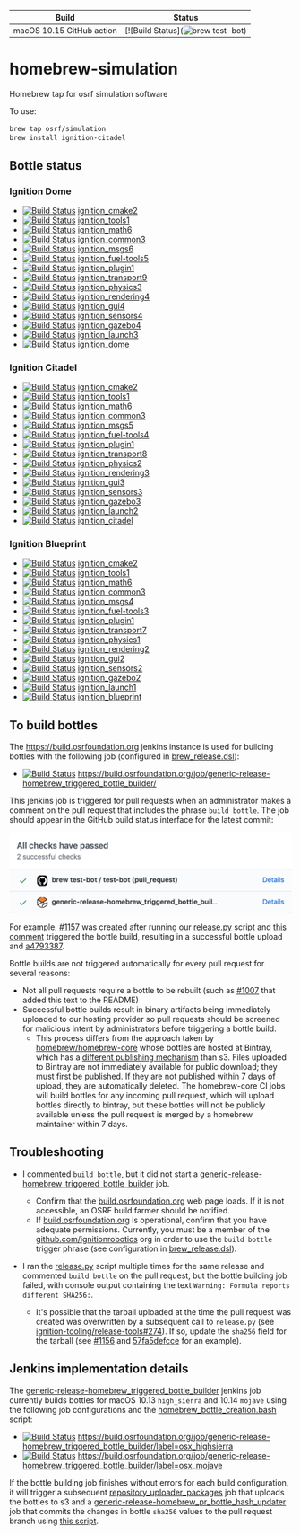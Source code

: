 Build | Status
-- | --
macOS 10.15 GitHub action | [![Build Status](![brew test-bot](https://github.com/osrf/homebrew-simulation/workflows/brew%20test-bot/badge.svg?branch=master&event=push))

homebrew-simulation
===================

Homebrew tap for osrf simulation software

To use:

    brew tap osrf/simulation
    brew install ignition-citadel

## Bottle status

### Ignition Dome

* [![Build Status](https://build.osrfoundation.org/buildStatus/icon?job=ignition_cmake2-install_bottle-homebrew-amd64)](https://build.osrfoundation.org/view/ign-dome/job/ignition_cmake2-install_bottle-homebrew-amd64/)           [ignition_cmake2](https://build.osrfoundation.org/view/ign-dome/job/ignition_cmake2-install_bottle-homebrew-amd64/)
* [![Build Status](https://build.osrfoundation.org/buildStatus/icon?job=ignition_tools1-install_bottle-homebrew-amd64)](https://build.osrfoundation.org/view/ign-dome/job/ignition_tools1-install_bottle-homebrew-amd64/)           [ignition_tools1](https://build.osrfoundation.org/view/ign-dome/job/ignition_tools1-install_bottle-homebrew-amd64/)
* [![Build Status](https://build.osrfoundation.org/buildStatus/icon?job=ignition_math6-install_bottle-homebrew-amd64)](https://build.osrfoundation.org/view/ign-dome/job/ignition_math6-install_bottle-homebrew-amd64/)             [ignition_math6](https://build.osrfoundation.org/view/ign-dome/job/ignition_math6-install_bottle-homebrew-amd64/)
* [![Build Status](https://build.osrfoundation.org/buildStatus/icon?job=ignition_common3-install_bottle-homebrew-amd64)](https://build.osrfoundation.org/view/ign-dome/job/ignition_common3-install_bottle-homebrew-amd64/)         [ignition_common3](https://build.osrfoundation.org/view/ign-dome/job/ignition_common3-install_bottle-homebrew-amd64/)
* [![Build Status](https://build.osrfoundation.org/buildStatus/icon?job=ignition_msgs6-install_bottle-homebrew-amd64)](https://build.osrfoundation.org/view/ign-dome/job/ignition_msgs6-install_bottle-homebrew-amd64/)             [ignition_msgs6](https://build.osrfoundation.org/view/ign-dome/job/ignition_msgs6-install_bottle-homebrew-amd64/)
* [![Build Status](https://build.osrfoundation.org/buildStatus/icon?job=ignition_fuel-tools5-install_bottle-homebrew-amd64)](https://build.osrfoundation.org/view/ign-dome/job/ignition_fuel-tools5-install_bottle-homebrew-amd64/) [ignition_fuel-tools5](https://build.osrfoundation.org/view/ign-dome/job/ignition_fuel-tools5-install_bottle-homebrew-amd64/)
* [![Build Status](https://build.osrfoundation.org/buildStatus/icon?job=ignition_plugin1-install_bottle-homebrew-amd64)](https://build.osrfoundation.org/view/ign-dome/job/ignition_plugin1-install_bottle-homebrew-amd64/)         [ignition_plugin1](https://build.osrfoundation.org/view/ign-dome/job/ignition_plugin1-install_bottle-homebrew-amd64/)
* [![Build Status](https://build.osrfoundation.org/buildStatus/icon?job=ignition_transport9-install_bottle-homebrew-amd64)](https://build.osrfoundation.org/view/ign-dome/job/ignition_transport9-install_bottle-homebrew-amd64/)   [ignition_transport9](https://build.osrfoundation.org/view/ign-dome/job/ignition_transport9-install_bottle-homebrew-amd64/)
* [![Build Status](https://build.osrfoundation.org/buildStatus/icon?job=ignition_physics3-install_bottle-homebrew-amd64)](https://build.osrfoundation.org/view/ign-dome/job/ignition_physics3-install_bottle-homebrew-amd64/)       [ignition_physics3](https://build.osrfoundation.org/view/ign-dome/job/ignition_physics3-install_bottle-homebrew-amd64/)
* [![Build Status](https://build.osrfoundation.org/buildStatus/icon?job=ignition_rendering4-install_bottle-homebrew-amd64)](https://build.osrfoundation.org/view/ign-dome/job/ignition_rendering4-install_bottle-homebrew-amd64/)   [ignition_rendering4](https://build.osrfoundation.org/view/ign-dome/job/ignition_rendering4-install_bottle-homebrew-amd64/)
* [![Build Status](https://build.osrfoundation.org/buildStatus/icon?job=ignition_gui4-install_bottle-homebrew-amd64)](https://build.osrfoundation.org/view/ign-dome/job/ignition_gui4-install_bottle-homebrew-amd64/)               [ignition_gui4](https://build.osrfoundation.org/view/ign-dome/job/ignition_gui4-install_bottle-homebrew-amd64/)
* [![Build Status](https://build.osrfoundation.org/buildStatus/icon?job=ignition_sensors4-install_bottle-homebrew-amd64)](https://build.osrfoundation.org/view/ign-dome/job/ignition_sensors4-install_bottle-homebrew-amd64/)       [ignition_sensors4](https://build.osrfoundation.org/view/ign-dome/job/ignition_sensors4-install_bottle-homebrew-amd64/)
* [![Build Status](https://build.osrfoundation.org/buildStatus/icon?job=ignition_gazebo4-install_bottle-homebrew-amd64)](https://build.osrfoundation.org/view/ign-dome/job/ignition_gazebo4-install_bottle-homebrew-amd64/)         [ignition_gazebo4](https://build.osrfoundation.org/view/ign-dome/job/ignition_gazebo4-install_bottle-homebrew-amd64/)
* [![Build Status](https://build.osrfoundation.org/buildStatus/icon?job=ignition_launch3-install_bottle-homebrew-amd64)](https://build.osrfoundation.org/view/ign-dome/job/ignition_launch3-install_bottle-homebrew-amd64/)         [ignition_launch3](https://build.osrfoundation.org/view/ign-dome/job/ignition_launch3-install_bottle-homebrew-amd64/)
* [![Build Status](https://build.osrfoundation.org/buildStatus/icon?job=ignition_dome-install_bottle-homebrew-amd64)](https://build.osrfoundation.org/view/ign-dome/job/ignition_dome-install_bottle-homebrew-amd64/)               [ignition_dome](https://build.osrfoundation.org/view/ign-dome/job/ignition_dome-install_bottle-homebrew-amd64/)

### Ignition Citadel

* [![Build Status](https://build.osrfoundation.org/buildStatus/icon?job=ignition_cmake2-install_bottle-homebrew-amd64)](https://build.osrfoundation.org/view/ign-citadel/job/ignition_cmake2-install_bottle-homebrew-amd64/)           [ignition_cmake2](https://build.osrfoundation.org/view/ign-citadel/job/ignition_cmake2-install_bottle-homebrew-amd64/)
* [![Build Status](https://build.osrfoundation.org/buildStatus/icon?job=ignition_tools1-install_bottle-homebrew-amd64)](https://build.osrfoundation.org/view/ign-citadel/job/ignition_tools1-install_bottle-homebrew-amd64/)           [ignition_tools1](https://build.osrfoundation.org/view/ign-citadel/job/ignition_tools1-install_bottle-homebrew-amd64/)
* [![Build Status](https://build.osrfoundation.org/buildStatus/icon?job=ignition_math6-install_bottle-homebrew-amd64)](https://build.osrfoundation.org/view/ign-citadel/job/ignition_math6-install_bottle-homebrew-amd64/)             [ignition_math6](https://build.osrfoundation.org/view/ign-citadel/job/ignition_math6-install_bottle-homebrew-amd64/)
* [![Build Status](https://build.osrfoundation.org/buildStatus/icon?job=ignition_common3-install_bottle-homebrew-amd64)](https://build.osrfoundation.org/view/ign-citadel/job/ignition_common3-install_bottle-homebrew-amd64/)         [ignition_common3](https://build.osrfoundation.org/view/ign-citadel/job/ignition_common3-install_bottle-homebrew-amd64/)
* [![Build Status](https://build.osrfoundation.org/buildStatus/icon?job=ignition_msgs5-install_bottle-homebrew-amd64)](https://build.osrfoundation.org/view/ign-citadel/job/ignition_msgs5-install_bottle-homebrew-amd64/)             [ignition_msgs5](https://build.osrfoundation.org/view/ign-citadel/job/ignition_msgs5-install_bottle-homebrew-amd64/)
* [![Build Status](https://build.osrfoundation.org/buildStatus/icon?job=ignition_fuel-tools4-install_bottle-homebrew-amd64)](https://build.osrfoundation.org/view/ign-citadel/job/ignition_fuel-tools4-install_bottle-homebrew-amd64/) [ignition_fuel-tools4](https://build.osrfoundation.org/view/ign-citadel/job/ignition_fuel-tools4-install_bottle-homebrew-amd64/)
* [![Build Status](https://build.osrfoundation.org/buildStatus/icon?job=ignition_plugin1-install_bottle-homebrew-amd64)](https://build.osrfoundation.org/view/ign-citadel/job/ignition_plugin1-install_bottle-homebrew-amd64/)         [ignition_plugin1](https://build.osrfoundation.org/view/ign-citadel/job/ignition_plugin1-install_bottle-homebrew-amd64/)
* [![Build Status](https://build.osrfoundation.org/buildStatus/icon?job=ignition_transport8-install_bottle-homebrew-amd64)](https://build.osrfoundation.org/view/ign-citadel/job/ignition_transport8-install_bottle-homebrew-amd64/)   [ignition_transport8](https://build.osrfoundation.org/view/ign-citadel/job/ignition_transport8-install_bottle-homebrew-amd64/)
* [![Build Status](https://build.osrfoundation.org/buildStatus/icon?job=ignition_physics2-install_bottle-homebrew-amd64)](https://build.osrfoundation.org/view/ign-citadel/job/ignition_physics2-install_bottle-homebrew-amd64/)       [ignition_physics2](https://build.osrfoundation.org/view/ign-citadel/job/ignition_physics2-install_bottle-homebrew-amd64/)
* [![Build Status](https://build.osrfoundation.org/buildStatus/icon?job=ignition_rendering3-install_bottle-homebrew-amd64)](https://build.osrfoundation.org/view/ign-citadel/job/ignition_rendering3-install_bottle-homebrew-amd64/)   [ignition_rendering3](https://build.osrfoundation.org/view/ign-citadel/job/ignition_rendering3-install_bottle-homebrew-amd64/)
* [![Build Status](https://build.osrfoundation.org/buildStatus/icon?job=ignition_gui3-install_bottle-homebrew-amd64)](https://build.osrfoundation.org/view/ign-citadel/job/ignition_gui3-install_bottle-homebrew-amd64/)               [ignition_gui3](https://build.osrfoundation.org/view/ign-citadel/job/ignition_gui3-install_bottle-homebrew-amd64/)
* [![Build Status](https://build.osrfoundation.org/buildStatus/icon?job=ignition_sensors3-install_bottle-homebrew-amd64)](https://build.osrfoundation.org/view/ign-citadel/job/ignition_sensors3-install_bottle-homebrew-amd64/)       [ignition_sensors3](https://build.osrfoundation.org/view/ign-citadel/job/ignition_sensors3-install_bottle-homebrew-amd64/)
* [![Build Status](https://build.osrfoundation.org/buildStatus/icon?job=ignition_gazebo3-install_bottle-homebrew-amd64)](https://build.osrfoundation.org/view/ign-citadel/job/ignition_gazebo3-install_bottle-homebrew-amd64/)         [ignition_gazebo3](https://build.osrfoundation.org/view/ign-citadel/job/ignition_gazebo3-install_bottle-homebrew-amd64/)
* [![Build Status](https://build.osrfoundation.org/buildStatus/icon?job=ignition_launch2-install_bottle-homebrew-amd64)](https://build.osrfoundation.org/view/ign-citadel/job/ignition_launch2-install_bottle-homebrew-amd64/)         [ignition_launch2](https://build.osrfoundation.org/view/ign-citadel/job/ignition_launch2-install_bottle-homebrew-amd64/)
* [![Build Status](https://build.osrfoundation.org/buildStatus/icon?job=ignition_citadel-install_bottle-homebrew-amd64)](https://build.osrfoundation.org/view/ign-citadel/job/ignition_citadel-install_bottle-homebrew-amd64/)         [ignition_citadel](https://build.osrfoundation.org/view/ign-citadel/job/ignition_citadel-install_bottle-homebrew-amd64/)

### Ignition Blueprint

* [![Build Status](https://build.osrfoundation.org/buildStatus/icon?job=ignition_cmake2-install_bottle-homebrew-amd64)](https://build.osrfoundation.org/view/ign-blueprint/job/ignition_cmake2-install_bottle-homebrew-amd64/)           [ignition_cmake2](https://build.osrfoundation.org/view/ign-blueprint/job/ignition_cmake2-install_bottle-homebrew-amd64/)
* [![Build Status](https://build.osrfoundation.org/buildStatus/icon?job=ignition_tools1-install_bottle-homebrew-amd64)](https://build.osrfoundation.org/view/ign-blueprint/job/ignition_tools1-install_bottle-homebrew-amd64/)           [ignition_tools1](https://build.osrfoundation.org/view/ign-blueprint/job/ignition_tools1-install_bottle-homebrew-amd64/)
* [![Build Status](https://build.osrfoundation.org/buildStatus/icon?job=ignition_math6-install_bottle-homebrew-amd64)](https://build.osrfoundation.org/view/ign-blueprint/job/ignition_math6-install_bottle-homebrew-amd64/)             [ignition_math6](https://build.osrfoundation.org/view/ign-blueprint/job/ignition_math6-install_bottle-homebrew-amd64/)
* [![Build Status](https://build.osrfoundation.org/buildStatus/icon?job=ignition_common3-install_bottle-homebrew-amd64)](https://build.osrfoundation.org/view/ign-blueprint/job/ignition_common3-install_bottle-homebrew-amd64/)         [ignition_common3](https://build.osrfoundation.org/view/ign-blueprint/job/ignition_common3-install_bottle-homebrew-amd64/)
* [![Build Status](https://build.osrfoundation.org/buildStatus/icon?job=ignition_msgs4-install_bottle-homebrew-amd64)](https://build.osrfoundation.org/view/ign-blueprint/job/ignition_msgs4-install_bottle-homebrew-amd64/)             [ignition_msgs4](https://build.osrfoundation.org/view/ign-blueprint/job/ignition_msgs4-install_bottle-homebrew-amd64/)
* [![Build Status](https://build.osrfoundation.org/buildStatus/icon?job=ignition_fuel-tools3-install_bottle-homebrew-amd64)](https://build.osrfoundation.org/view/ign-blueprint/job/ignition_fuel-tools3-install_bottle-homebrew-amd64/) [ignition_fuel-tools3](https://build.osrfoundation.org/view/ign-blueprint/job/ignition_fuel-tools3-install_bottle-homebrew-amd64/)
* [![Build Status](https://build.osrfoundation.org/buildStatus/icon?job=ignition_plugin1-install_bottle-homebrew-amd64)](https://build.osrfoundation.org/view/ign-blueprint/job/ignition_plugin1-install_bottle-homebrew-amd64/)         [ignition_plugin1](https://build.osrfoundation.org/view/ign-blueprint/job/ignition_plugin1-install_bottle-homebrew-amd64/)
* [![Build Status](https://build.osrfoundation.org/buildStatus/icon?job=ignition_transport7-install_bottle-homebrew-amd64)](https://build.osrfoundation.org/view/ign-blueprint/job/ignition_transport7-install_bottle-homebrew-amd64/)   [ignition_transport7](https://build.osrfoundation.org/view/ign-blueprint/job/ignition_transport7-install_bottle-homebrew-amd64/)
* [![Build Status](https://build.osrfoundation.org/buildStatus/icon?job=ignition_physics1-install_bottle-homebrew-amd64)](https://build.osrfoundation.org/view/ign-blueprint/job/ignition_physics1-install_bottle-homebrew-amd64/)       [ignition_physics1](https://build.osrfoundation.org/view/ign-blueprint/job/ignition_physics1-install_bottle-homebrew-amd64/)
* [![Build Status](https://build.osrfoundation.org/buildStatus/icon?job=ignition_rendering2-install_bottle-homebrew-amd64)](https://build.osrfoundation.org/view/ign-blueprint/job/ignition_rendering2-install_bottle-homebrew-amd64/)   [ignition_rendering2](https://build.osrfoundation.org/view/ign-blueprint/job/ignition_rendering2-install_bottle-homebrew-amd64/)
* [![Build Status](https://build.osrfoundation.org/buildStatus/icon?job=ignition_gui2-install_bottle-homebrew-amd64)](https://build.osrfoundation.org/view/ign-blueprint/job/ignition_gui2-install_bottle-homebrew-amd64/)               [ignition_gui2](https://build.osrfoundation.org/view/ign-blueprint/job/ignition_gui2-install_bottle-homebrew-amd64/)
* [![Build Status](https://build.osrfoundation.org/buildStatus/icon?job=ignition_sensors2-install_bottle-homebrew-amd64)](https://build.osrfoundation.org/view/ign-blueprint/job/ignition_sensors2-install_bottle-homebrew-amd64/)       [ignition_sensors2](https://build.osrfoundation.org/view/ign-blueprint/job/ignition_sensors2-install_bottle-homebrew-amd64/)
* [![Build Status](https://build.osrfoundation.org/buildStatus/icon?job=ignition_gazebo2-install_bottle-homebrew-amd64)](https://build.osrfoundation.org/view/ign-blueprint/job/ignition_gazebo2-install_bottle-homebrew-amd64/)         [ignition_gazebo2](https://build.osrfoundation.org/view/ign-blueprint/job/ignition_gazebo2-install_bottle-homebrew-amd64/)
* [![Build Status](https://build.osrfoundation.org/buildStatus/icon?job=ignition_launch1-install_bottle-homebrew-amd64)](https://build.osrfoundation.org/view/ign-blueprint/job/ignition_launch1-install_bottle-homebrew-amd64/)         [ignition_launch1](https://build.osrfoundation.org/view/ign-blueprint/job/ignition_launch1-install_bottle-homebrew-amd64/)
* [![Build Status](https://build.osrfoundation.org/buildStatus/icon?job=ignition_blueprint-install_bottle-homebrew-amd64)](https://build.osrfoundation.org/view/ign-blueprint/job/ignition_blueprint-install_bottle-homebrew-amd64/)         [ignition_blueprint](https://build.osrfoundation.org/view/ign-blueprint/job/ignition_blueprint-install_bottle-homebrew-amd64/)

## To build bottles

The https://build.osrfoundation.org jenkins instance is used for building bottles with the following job
(configured in [brew_release.dsl](https://github.com/ignition-tooling/release-tools/blob/master/jenkins-scripts/dsl/brew_release.dsl)):

* [![Build Status](https://build.osrfoundation.org/buildStatus/icon?job=generic-release-homebrew_triggered_bottle_builder)](https://build.osrfoundation.org/job/generic-release-homebrew_triggered_bottle_builder/) https://build.osrfoundation.org/job/generic-release-homebrew_triggered_bottle_builder/

This jenkins job is triggered for pull requests when an administrator makes a comment
on the pull request that includes the phrase `build bottle`.
The job should appear in the GitHub build status interface for the latest commit:

![GitHub build status interface screenshot](.github/github_build_status.png)

For example, [#1157](https://github.com/osrf/homebrew-simulation/pull/1157) was created after
running our [release.py](https://github.com/ignition-tooling/release-tools/blob/master/release.py) script
and [this comment](https://github.com/osrf/homebrew-simulation/pull/1157#issuecomment-698111311)
triggered the bottle build, resulting in a successful bottle upload and [a4793387](https://github.com/osrf/homebrew-simulation/commit/a47933878a7e073225acf5ceef0960cd6cfd50b2).

Bottle builds are not triggered automatically for every pull request for several reasons:

* Not all pull requests require a bottle to be rebuilt (such as
  [#1007](https://github.com/osrf/homebrew-simulation/pull/1007) that added this text to the README)
* Successful bottle builds result in binary artifacts being immediately uploaded to our hosting provider
  so pull requests should be screened for malicious intent by administrators before triggering
  a bottle build.
    - This process differs from the approach taken by
      [homebrew/homebrew-core](https://github.com/Homebrew/homebrew-core)
      whose bottles are hosted at Bintray, which has a
      [different publishing mechanism](https://www.jfrog.com/confluence/display/BT/Managing+Uploaded+Content#ManagingUploadedContent-Publishing)
      than s3.
      Files uploaded to Bintray are not immediately available for public download;
      they must first be published.
      If they are not published within 7 days of upload, they are automatically deleted.
      The homebrew-core CI jobs will build bottles for any incoming pull request,
      which will upload bottles directly to bintray, but these bottles will not be
      publicly available unless the pull request is merged by a homebrew maintainer
      within 7 days.

## Troubleshooting

* I commented `build bottle`, but it did not start a
  [generic-release-homebrew\_triggered\_bottle\_builder](https://build.osrfoundation.org/job/generic-release-homebrew_triggered_bottle_builder)
  job.
    - Confirm that the [build.osrfoundation.org](https://build.osrfoundation.org) web page loads.
      If it is not accessible, an OSRF build farmer should be notified.
    - If [build.osrfoundation.org](https://build.osrfoundation.org) is operational,
      confirm that you have adequate permissions.
      Currently, you must be a member of the [github.com/ignitionrobotics](https://github.com/ignitionrobotics)
      org in order to use the `build bottle` trigger phrase (see configuration in
      [brew_release.dsl](https://github.com/ignition-tooling/release-tools/blob/2ae0424303a5/jenkins-scripts/dsl/brew_release.dsl#L181-L185)).

* I ran the [release.py](https://github.com/ignition-tooling/release-tools/blob/master/release.py) script multiple
  times for the same release and commented `build bottle` on the pull request, but the bottle building job failed,
  with console output containing the text `Warning: Formula reports different SHA256:`.
    - It's possible that the tarball uploaded at the time the pull request was created was overwritten
      by a subsequent call to `release.py` (see [ignition-tooling/release-tools#274](https://github.com/ignition-tooling/release-tools/issues/274)).
      If so, update the `sha256` field for the tarball (see [#1156](https://github.com/osrf/homebrew-simulation/pull/1156)
      and [57fa5defcce](https://github.com/osrf/homebrew-simulation/commit/57fa5defcce) for an example).

## Jenkins implementation details

The [generic-release-homebrew\_triggered\_bottle\_builder](https://build.osrfoundation.org/job/generic-release-homebrew_triggered_bottle_builder)
jenkins job currently builds bottles for macOS 10.13 `high_sierra` and 10.14 `mojave`
using the following job configurations and the
[homebrew\_bottle\_creation.bash](https://github.com/ignition-tooling/release-tools/blob/master/jenkins-scripts/lib/homebrew_bottle_creation.bash)
script:

* [![Build Status](https://build.osrfoundation.org/buildStatus/icon?job=generic-release-homebrew_triggered_bottle_builder%2Flabel%3Dosx_highsierra)](https://build.osrfoundation.org/job/generic-release-homebrew_triggered_bottle_builder/label=osx_highsierra/) https://build.osrfoundation.org/job/generic-release-homebrew_triggered_bottle_builder/label=osx_highsierra
* [![Build Status](https://build.osrfoundation.org/buildStatus/icon?job=generic-release-homebrew_triggered_bottle_builder%2Flabel%3Dosx_mojave)](https://build.osrfoundation.org/job/generic-release-homebrew_triggered_bottle_builder/label=osx_mojave/) https://build.osrfoundation.org/job/generic-release-homebrew_triggered_bottle_builder/label=osx_mojave

If the bottle building job finishes without errors for each build configuration,
it will trigger a subsequent [repository\_uploader\_packages](https://build.osrfoundation.org/job/repository_uploader_packages/)
job that uploads the bottles to s3
and a [generic-release-homebrew\_pr\_bottle\_hash\_updater](https://build.osrfoundation.org/job/generic-release-homebrew_pr_bottle_hash_updater/)
job that commits the changes in bottle `sha256` values to the pull request branch
using [this script](https://github.com/ignition-tooling/release-tools/blob/master/jenkins-scripts/lib/homebrew_bottle_pullrequest.bash).

